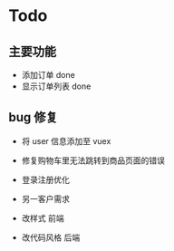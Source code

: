 # Todo

## 主要功能

- 添加订单 done
- 显示订单列表 done

## bug 修复

- 将 user 信息添加至 vuex
- 修复购物车里无法跳转到商品页面的错误
- 登录注册优化

- 另一客户需求
- 改样式 前端
- 改代码风格 后端
